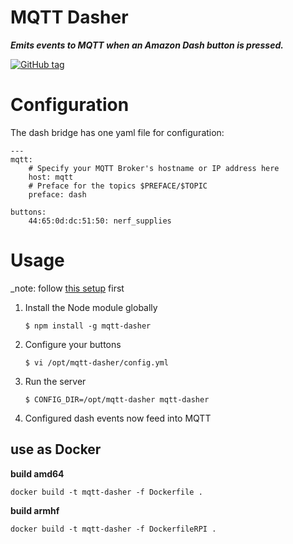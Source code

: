 # MQTT Dasher
***Emits events to MQTT when an Amazon Dash button is pressed.***

[![GitHub tag](https://img.shields.io/github/tag/stjohnjohnson/mqtt-dasher.svg)](https://github.com/stjohnjohnson/mqtt-dasher/releases)

# Configuration

The dash bridge has one yaml file for configuration:

```
---
mqtt:
    # Specify your MQTT Broker's hostname or IP address here
    host: mqtt
    # Preface for the topics $PREFACE/$TOPIC
    preface: dash

buttons:
    44:65:0d:dc:51:50: nerf_supplies

```

# Usage

_note: follow [this setup](https://github.com/hortinstein/node-dash-button#installation-instructions) first

1. Install the Node module globally

    ```
    $ npm install -g mqtt-dasher
    ```

2. Configure your buttons

    ```
    $ vi /opt/mqtt-dasher/config.yml
    ```

3. Run the server

    ```
    $ CONFIG_DIR=/opt/mqtt-dasher mqtt-dasher
    ```

4. Configured dash events now feed into MQTT

## use as Docker

**build amd64**
```
docker build -t mqtt-dasher -f Dockerfile .
```

**build armhf**
```
docker build -t mqtt-dasher -f DockerfileRPI .
```
